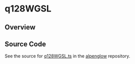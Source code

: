 # q128WGSL

## Overview





## Source Code

See the source for [q128WGSL.ts](https://github.com/phetsims/alpenglow/blob/main/js/webgpu/wgsl/math/q128WGSL.ts) in the [alpenglow](https://github.com/phetsims/alpenglow) repository.
